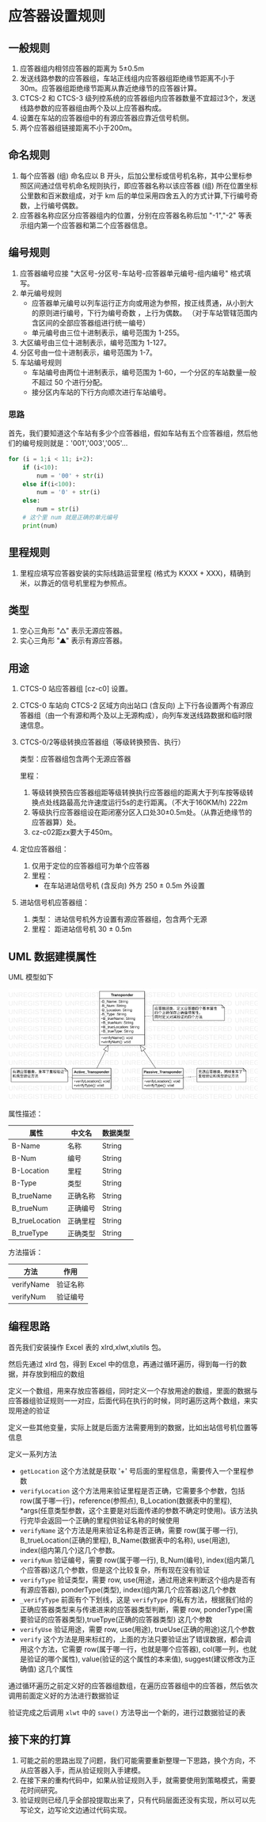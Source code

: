 # 应答器设置规则

## 一般规则

1. 应答器组内相邻应答器的距离为 5±0.5m
2. 发送线路参数的应答器组，车站正线组内应答器组距绝缘节距离不小于 30m。应答器组距绝缘节距离从靠近绝缘节的应答器计算。
3. CTCS-2 和 CTCS-3 级列控系统的应答器组内应答器数量不宜超过3个，发送线路参数的应答器组由两个及以上应答器构成。
4. 设置在车站的应答器组中的有源应答器应靠近信号机侧。
5. 两个应答器组链接距离不小于200m。

## 命名规则

1. 每个应答器 (组) 命名应以 B 开头，后加公里标或信号机名称，其中公里标参照区间通过信号机命名规则执行，即应答器名称以该应答器 (组) 所在位置坐标公里数和百米数组成，对于 km 后的单位采用四舍五入的方式计算,下行编号奇数，上行编号偶数。
2. 应答器名称应区分应答器组内的位置，分别在应答器名称后加 "-1","-2" 等表示组内第一个应答器和第二个应答器信息。

## 编号规则

1. 应答器编号应接 "大区号-分区号-车站号-应答器单元编号-组内编号" 格式填写。
2. 单元编号规则
    - 应答器单元编号以列车运行正方向或用途为参照，按正线贯通，从小到大的原则进行编号，下行为编号奇数 ，上行为偶数。
    （对于车站管辖范围内含区间的全部应答器组进行统一编号）
    - 单元编号由三位十进制表示，编号范围为 1-255。
3. 大区编号由三位十进制表示，编号范围为 1-127。
4. 分区号由一位十进制表示，编号范围为 1-7。
5. 车站编号规则
    - 车站编号由两位十进制表示，编号范围为 1-60，一个分区的车站数量一般不超过 50 个进行分配。
    - 接分区内车站的下行方向顺次进行车站编号。

### 思路

首先，我们要知道这个车站有多少个应答器组，假如车站有五个应答器组，然后他们的编号规则就是：'001','003','005'...

```python
for (i = 1;i < 11; i+2):
    if (i<10):
        num = '00' + str(i)
    else if(i<100):
        num = '0' + str(i)
    else:
        num = str(i)
    # 这个里 num 就是正确的单元编号
    print(num)
```

## 里程规则

1. 里程应填写应答器安装的实际线路运营里程 (格式为 KXXX + XXX)，精确到米，以靠近的信号机里程为参照点。

## 类型

1. 空心三角形 "△" 表示无源应答器。
2. 实心三角形 "▲" 表示有源应答器。

## 用途

1. CTCS-0 站应答器组 [cz-c0] 设置。
2. CTCS-0 车站向 CTCS-2 区域方向出站口 (含反向) 上下行各设置两个有源应答器组（由一个有源和两个及以上无源构成），向列车发送线路数据和临时限速信息。
3. CTCS-0/2等级转换应答器组（等级转换预告、执行）

   类型：应答器组包含两个无源应答器

   里程：
    1. 等级转换预告应答器组距等级转换执行应答器组的距离大于列车按等级转换点处线路最高允许速度运行5s的走行距离。（不大于160KM/h) 222m
    2. 等级执行应答器组设在距闭塞分区入口处30±0.5m处。（从靠近绝缘节的应答器算）处。
    3. cz-c02距zx要大于450m。
4. 定位应答器组：
    1. 仅用于定位的应答器组可为单个应答器
    2. 里程：
        - 在车站进站信号机 (含反向) 外方 250 ± 0.5m 外设置
5. 进站信号机应答器组：
    1. 类型： 进站信号机外方设置有源应答器组，包含两个无源
    2. 里程： 距进站信号机 30 ± 0.5m

## UML 数据建模属性

UML 模型如下

![应答器UML模型](./UML/Transponder.png)

属性描述：

| 属性       | 中文名 | 数据类型   |
| ---------- | ------ | ------ |
| B-Name     | 名称   | String |
| B-Num      | 编号   | String |
| B-Location | 里程   | String |
| B-Type     | 类型   | String |
| B_trueName | 正确名称 | String |
| B_trueNum  | 正确编号 | String |
| B_trueLocation | 正确里程 | String |
| B_trueType | 正确类型 | String |

方法描诉：

| 方法  | 作用 |
| ---- | ---- |
| verifyName | 验证名称 |
| verifyNum  | 验证编号 |

## 编程思路

首先我们安装操作 Excel 表的 xlrd,xlwt,xlutils 包。

然后先通过 xlrd 包，得到 Excel 中的信息，再通过循环遍历，得到每一行的数据，并存放到相应的数组

定义一个数组，用来存放应答器组，同时定义一个存放用途的数组，里面的数据与应答器组验证规则一一对应，后面代码在执行的时候，同时遍历这两个数组，来实现用途的验证

定义一些其他变量，实际上就是后面方法需要用到的数据，比如出站信号机位置等信息

定义一系列方法

- `getLocation` 这个方法就是获取 '+' 号后面的里程信息，需要传入一个里程参数
- `verifyLocation` 这个方法用来验证里程是否正确，它需要多个参数，包括 row(属于哪一行)，reference(参照点), B_Location(数据表中的里程), *args(任意类型参数，这个主要是对后面传递的参数不确定时使用)。该方法执行完毕会返回一个正确的里程供验证名称的时候使用
- `verifyName` 这个方法是用来验证名称是否正确，需要 row(属于哪一行), B_trueLocation(正确的里程), B_Name(数据表中的名称), use(用途), index(组内第几个)这几个参数。
- `verifyNum` 验证编号，需要 row(属于哪一行), B_Num(编号), index(组内第几个应答器)这几个参数，但是这个比较复杂，所有现在没有验证
- `verifyType` 验证类型，需要 row, use(用途，通过用途来判断这个组内是否有有源应答器), ponderType(类型), index(组内第几个应答器)这几个参数
- `_verifyType` 前面有个下划线，这是 `verifyType` 的私有方法，根据我们给的正确应答器类型来与传递进来的应答器类型判断，需要 row, ponderType(需要验证的应答器类型),trueTpye(正确的应答器类型) 这几个参数
- `verifyUse` 验证用途，需要 row, use(用途), trueUse(正确的用途)这几个参数
- `verify` 这个方法是用来标红的，上面的方法只要验证出了错误数据，都会调用这个方法，它需要 row(属于哪一行，也就是哪个应答器), col(哪一列，也就是验证的哪个属性), value(验证的这个属性的本来值), suggest(建议修改为正确值) 这几个属性

通过循环遍历之前定义好的应答器组数组，在遍历应答器组中的应答器，然后依次调用前面定义好的方法进行数据验证

验证完成之后调用 `xlwt` 中的 `save()` 方法导出一个新的，进行过数据验证的表

## 接下来的打算

1. 可能之前的思路出现了问题，我们可能需要重新整理一下思路，换个方向，不从应答器入手，而从验证规则入手建模。
2. 在接下来的重构代码中，如果从验证规则入手，就需要使用到策略模式，需要花时间研究。
3. 验证规则已经几乎全部投提取出来了，只有代码层面还没有实现，所以可以先写论文，边写论文边通过代码实现。